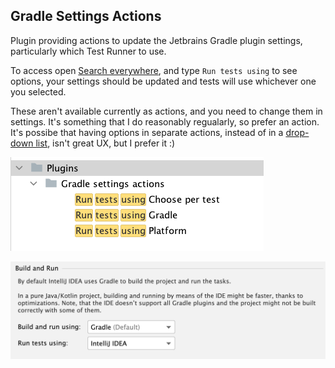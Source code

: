 ## Gradle Settings Actions

Plugin providing actions to update the Jetbrains Gradle plugin settings, particularly which Test Runner to use.

To access open [Search everywhere](https://www.jetbrains.com/help/idea/searching-everywhere.html#find_action), and type `Run tests using` to see options, your settings should be updated and tests will use whichever one you selected.

These aren't available currently as actions, and you need to change them in settings. It's something that I do reasonably regualarly, so prefer an action. It's possibe that having options in separate actions, instead of in a [drop-down list](https://jetbrains.design/intellij/controls/drop_down/), isn't great UX, but I prefer it :)

![actions](https://github.com/tom-power/gradle-plugin-settings-actions/blob/main/assets/buildRunTestActions.png)

![settings](https://github.com/tom-power/gradle-plugin-settings-actions/blob/main/assets/buildRunTestSettings.png)
